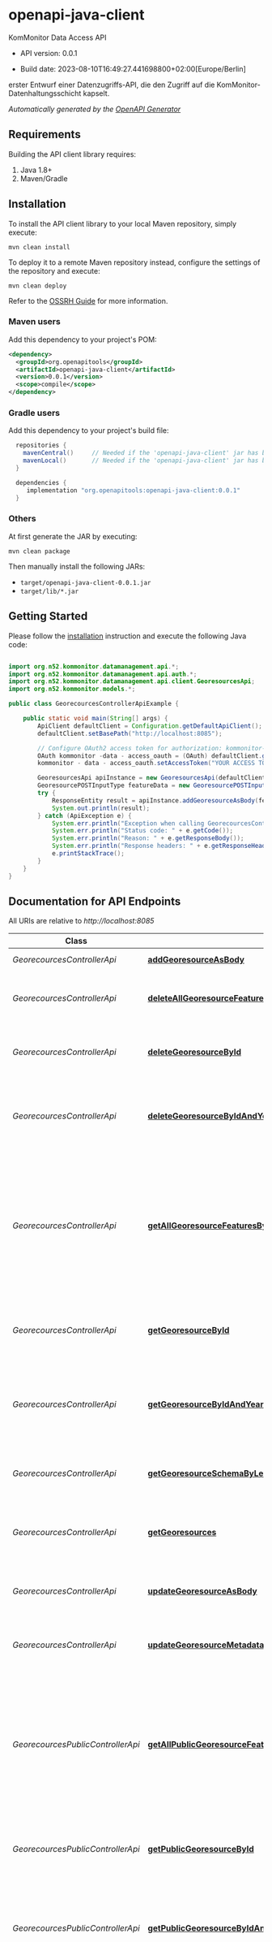 # openapi-java-client

KomMonitor Data Access API

- API version: 0.0.1

- Build date: 2023-08-10T16:49:27.441698800+02:00[Europe/Berlin]

erster Entwurf einer Datenzugriffs-API, die den Zugriff auf die KomMonitor-Datenhaltungsschicht kapselt.


*Automatically generated by the [OpenAPI Generator](https://openapi-generator.tech)*

## Requirements

Building the API client library requires:

1. Java 1.8+
2. Maven/Gradle

## Installation

To install the API client library to your local Maven repository, simply execute:

```shell
mvn clean install
```

To deploy it to a remote Maven repository instead, configure the settings of the repository and execute:

```shell
mvn clean deploy
```

Refer to the [OSSRH Guide](http://central.sonatype.org/pages/ossrh-guide.html) for more information.

### Maven users

Add this dependency to your project's POM:

```xml
<dependency>
  <groupId>org.openapitools</groupId>
  <artifactId>openapi-java-client</artifactId>
  <version>0.0.1</version>
  <scope>compile</scope>
</dependency>
```

### Gradle users

Add this dependency to your project's build file:

```groovy
  repositories {
    mavenCentral()     // Needed if the 'openapi-java-client' jar has been published to maven central.
    mavenLocal()       // Needed if the 'openapi-java-client' jar has been published to the local maven repo.
  }

  dependencies {
     implementation "org.openapitools:openapi-java-client:0.0.1"
  }
```

### Others

At first generate the JAR by executing:

```shell
mvn clean package
```

Then manually install the following JARs:

- `target/openapi-java-client-0.0.1.jar`
- `target/lib/*.jar`

## Getting Started

Please follow the [installation](#installation) instruction and execute the following Java code:

```java

import org.n52.kommonitor.datamanagement.api.*;
import org.n52.kommonitor.datamanagement.api.auth.*;
import org.n52.kommonitor.datamanagement.api.client.GeoresourcesApi;
import org.n52.kommonitor.models.*;

public class GeorecourcesControllerApiExample {

    public static void main(String[] args) {
        ApiClient defaultClient = Configuration.getDefaultApiClient();
        defaultClient.setBasePath("http://localhost:8085");

        // Configure OAuth2 access token for authorization: kommonitor-data-access_oauth
        OAuth kommonitor -data - access_oauth = (OAuth) defaultClient.getAuthentication("kommonitor-data-access_oauth");
        kommonitor - data - access_oauth.setAccessToken("YOUR ACCESS TOKEN");

        GeoresourcesApi apiInstance = new GeoresourcesApi(defaultClient);
        GeoresourcePOSTInputType featureData = new GeoresourcePOSTInputType(); // GeoresourcePOSTInputType | featureData
        try {
            ResponseEntity result = apiInstance.addGeoresourceAsBody(featureData);
            System.out.println(result);
        } catch (ApiException e) {
            System.err.println("Exception when calling GeorecourcesControllerApi#addGeoresourceAsBody");
            System.err.println("Status code: " + e.getCode());
            System.err.println("Reason: " + e.getResponseBody());
            System.err.println("Response headers: " + e.getResponseHeaders());
            e.printStackTrace();
        }
    }
}

```

## Documentation for API Endpoints

All URIs are relative to *http://localhost:8085*

Class | Method | HTTP request | Description
------------ | ------------- | ------------- | -------------
*GeorecourcesControllerApi* | [**addGeoresourceAsBody**](docs/GeorecourcesControllerApi.md#addGeoresourceAsBody) | **POST** /management/georesources | Add a new geo-resource
*GeorecourcesControllerApi* | [**deleteAllGeoresourceFeaturesById**](docs/GeorecourcesControllerApi.md#deleteAllGeoresourceFeaturesById) | **DELETE** /management/georesources/{georesourceId}/allFeatures | Delete all features/contents of the selected geo-resource dataset
*GeorecourcesControllerApi* | [**deleteGeoresourceById**](docs/GeorecourcesControllerApi.md#deleteGeoresourceById) | **DELETE** /management/georesources/{georesourceId} | Delete the features/contents of the selected geo-resource dataset
*GeorecourcesControllerApi* | [**deleteGeoresourceByIdAndYearAndMonth**](docs/GeorecourcesControllerApi.md#deleteGeoresourceByIdAndYearAndMonth) | **DELETE** /management/georesources/{georesourceId}/{year}/{month}/{day} | Delete the features/contents of the selected geo-resource dataset, selected by year and month
*GeorecourcesControllerApi* | [**getAllGeoresourceFeaturesById**](docs/GeorecourcesControllerApi.md#getAllGeoresourceFeaturesById) | **GET** /management/georesources/{georesourceId}/allFeatures | retrieve all feature entries for all applicable periods of validity for the selected geo-resource dataset (hence might contain each feature multiple times if they exist for different periods of validity)
*GeorecourcesControllerApi* | [**getGeoresourceById**](docs/GeorecourcesControllerApi.md#getGeoresourceById) | **GET** /management/georesources/{georesourceId} | retrieve information about available features of the selected geo-resource dataset
*GeorecourcesControllerApi* | [**getGeoresourceByIdAndYearAndMonth**](docs/GeorecourcesControllerApi.md#getGeoresourceByIdAndYearAndMonth) | **GET** /management/georesources/{georesourceId}/{year}/{month}/{day} | retrieve the features according to the selected geo-resource dataset and selected year and month as GeoJSON
*GeorecourcesControllerApi* | [**getGeoresourceSchemaByLevel**](docs/GeorecourcesControllerApi.md#getGeoresourceSchemaByLevel) | **GET** /management/georesources/{georesourceId}/schema | retrieve the JSON schema for the selected geo-resource dataset
*GeorecourcesControllerApi* | [**getGeoresources**](docs/GeorecourcesControllerApi.md#getGeoresources) | **GET** /management/georesources | retrieve information about available features of different geo-resource datasets
*GeorecourcesControllerApi* | [**updateGeoresourceAsBody**](docs/GeorecourcesControllerApi.md#updateGeoresourceAsBody) | **PUT** /management/georesources/{georesourceId} | Modify/Update the features of the selected geo-resource dataset
*GeorecourcesControllerApi* | [**updateGeoresourceMetadataAsBody**](docs/GeorecourcesControllerApi.md#updateGeoresourceMetadataAsBody) | **PATCH** /management/georesources/{georesourceId} | Modify/Update the metadata of the selected geo-resource dataset
*GeorecourcesPublicControllerApi* | [**getAllPublicGeoresourceFeaturesById**](docs/GeorecourcesPublicControllerApi.md#getAllPublicGeoresourceFeaturesById) | **GET** /management/public/georesources/{georesourceId}/allFeatures | retrieve all feature entries for all applicable periods of validity for the selected public geo-resource dataset (hence might contain each feature multiple times if they exist for different periods of validity)
*GeorecourcesPublicControllerApi* | [**getPublicGeoresourceById**](docs/GeorecourcesPublicControllerApi.md#getPublicGeoresourceById) | **GET** /management/public/georesources/{georesourceId} | retrieve information about available features of the selected public geo-resource dataset
*GeorecourcesPublicControllerApi* | [**getPublicGeoresourceByIdAndYearAndMonth**](docs/GeorecourcesPublicControllerApi.md#getPublicGeoresourceByIdAndYearAndMonth) | **GET** /management/public/georesources/{georesourceId}/{year}/{month}/{day} | retrieve the features according to the selected public geo-resource dataset and selected year and month as GeoJSON
*GeorecourcesPublicControllerApi* | [**getPublicGeoresourceSchemaByLevel**](docs/GeorecourcesPublicControllerApi.md#getPublicGeoresourceSchemaByLevel) | **GET** /management/public/georesources/{georesourceId}/schema | retrieve the JSON schema for the selected public geo-resource dataset
*GeorecourcesPublicControllerApi* | [**getPublicGeoresources**](docs/GeorecourcesPublicControllerApi.md#getPublicGeoresources) | **GET** /management/public/georesources | retrieve information about available features of different public geo-resource datasets
*HomeControllerApi* | [**indexUsingDELETE**](docs/HomeControllerApi.md#indexUsingDELETE) | **DELETE** / | index
*HomeControllerApi* | [**indexUsingGET**](docs/HomeControllerApi.md#indexUsingGET) | **GET** / | index
*HomeControllerApi* | [**indexUsingHEAD**](docs/HomeControllerApi.md#indexUsingHEAD) | **HEAD** / | index
*HomeControllerApi* | [**indexUsingOPTIONS**](docs/HomeControllerApi.md#indexUsingOPTIONS) | **OPTIONS** / | index
*HomeControllerApi* | [**indexUsingPATCH**](docs/HomeControllerApi.md#indexUsingPATCH) | **PATCH** / | index
*HomeControllerApi* | [**indexUsingPOST**](docs/HomeControllerApi.md#indexUsingPOST) | **POST** / | index
*HomeControllerApi* | [**indexUsingPUT**](docs/HomeControllerApi.md#indexUsingPUT) | **PUT** / | index
*IndicatorsControllerApi* | [**addIndicatorAsBody**](docs/IndicatorsControllerApi.md#addIndicatorAsBody) | **POST** /management/indicators | Add a new indicator dataset
*IndicatorsControllerApi* | [**deleteIndicatorById**](docs/IndicatorsControllerApi.md#deleteIndicatorById) | **DELETE** /management/indicators/{indicatorId} | Delete the features/contents of the selected indicator dataset
*IndicatorsControllerApi* | [**deleteIndicatorByIdAndSpatialUnitId**](docs/IndicatorsControllerApi.md#deleteIndicatorByIdAndSpatialUnitId) | **DELETE** /management/indicators/{indicatorId}/{spatialUnitId} | Delete the features/contents of the selected indicator dataset for the selected spatial unit
*IndicatorsControllerApi* | [**deleteIndicatorByIdAndYearAndMonth**](docs/IndicatorsControllerApi.md#deleteIndicatorByIdAndYearAndMonth) | **DELETE** /management/indicators/{indicatorId}/{spatialUnitId}/{year}/{month}/{day} | Delete the features/contents of the selected indicator dataset, selected by year and month
*IndicatorsControllerApi* | [**getIndicatorById**](docs/IndicatorsControllerApi.md#getIndicatorById) | **GET** /management/indicators/{indicatorId} | retrieve information about the selected indicator
*IndicatorsControllerApi* | [**getIndicatorBySpatialUnitIdAndId**](docs/IndicatorsControllerApi.md#getIndicatorBySpatialUnitIdAndId) | **GET** /management/indicators/{indicatorId}/{spatialUnitId} | retrieve the indicator for the selected spatial unit as GeoJSON
*IndicatorsControllerApi* | [**getIndicatorBySpatialUnitIdAndIdAndYearAndMonth**](docs/IndicatorsControllerApi.md#getIndicatorBySpatialUnitIdAndIdAndYearAndMonth) | **GET** /management/indicators/{indicatorId}/{spatialUnitId}/{year}/{month}/{day} | retrieve the indicator for the selected spatial unit, year and month as GeoJSON
*IndicatorsControllerApi* | [**getIndicatorBySpatialUnitIdAndIdAndYearAndMonthWithoutGeometry**](docs/IndicatorsControllerApi.md#getIndicatorBySpatialUnitIdAndIdAndYearAndMonthWithoutGeometry) | **GET** /management/indicators/{indicatorId}/{spatialUnitId}/{year}/{month}/{day}/without-geometry | retrieve the indicator values and other properties for the selected spatial unit, year and month. It does not include the spatial geometries!
*IndicatorsControllerApi* | [**getIndicatorBySpatialUnitIdAndIdWithoutGeometry**](docs/IndicatorsControllerApi.md#getIndicatorBySpatialUnitIdAndIdWithoutGeometry) | **GET** /management/indicators/{indicatorId}/{spatialUnitId}/without-geometry | retrieve the indicator values and other properties for the selected spatial unit. It does not include the spatial geometries!
*IndicatorsControllerApi* | [**getIndicators**](docs/IndicatorsControllerApi.md#getIndicators) | **GET** /management/indicators | retrieve information about available indicators
*IndicatorsControllerApi* | [**updateIndicatorAsBody**](docs/IndicatorsControllerApi.md#updateIndicatorAsBody) | **PUT** /management/indicators/{indicatorId} | Modify/Update the contents of the selected indicator dataset
*IndicatorsControllerApi* | [**updateIndicatorDisplayOrder**](docs/IndicatorsControllerApi.md#updateIndicatorDisplayOrder) | **PATCH** /management/indicators/display-order | Update displayOrder for submitted indicators
*IndicatorsControllerApi* | [**updateIndicatorMetadataAsBody**](docs/IndicatorsControllerApi.md#updateIndicatorMetadataAsBody) | **PATCH** /management/indicators/{indicatorId} | Modify/Update the metadata of the selected indicator dataset
*IndicatorsControllerApi* | [**updateIndicatorRolesUsingPATCH**](docs/IndicatorsControllerApi.md#updateIndicatorRolesUsingPATCH) | **PATCH** /management/indicators/{indicatorId}/{spatialUnitId} | Modify/Update the selected indicator dataset
*IndicatorsPublicControllerApi* | [**getIndicators1**](docs/IndicatorsPublicControllerApi.md#getIndicators1) | **GET** /management/public/indicators | retrieve information about available public indicators
*IndicatorsPublicControllerApi* | [**getPublicIndicatorById**](docs/IndicatorsPublicControllerApi.md#getPublicIndicatorById) | **GET** /management/public/indicators/{indicatorId} | retrieve information about the selected public indicator
*IndicatorsPublicControllerApi* | [**getPublicIndicatorBySpatialUnitIdAndId**](docs/IndicatorsPublicControllerApi.md#getPublicIndicatorBySpatialUnitIdAndId) | **GET** /management/public/indicators/{indicatorId}/{spatialUnitId} | retrieve the public indicator for the selected spatial unit as GeoJSON
*IndicatorsPublicControllerApi* | [**getPublicIndicatorBySpatialUnitIdAndIdAndYearAndMonth**](docs/IndicatorsPublicControllerApi.md#getPublicIndicatorBySpatialUnitIdAndIdAndYearAndMonth) | **GET** /management/public/indicators/{indicatorId}/{spatialUnitId}/{year}/{month}/{day} | retrieve the public indicator for the selected public spatial unit, year and month as GeoJSON
*IndicatorsPublicControllerApi* | [**getPublicIndicatorBySpatialUnitIdAndIdAndYearAndMonthWithoutGeometry**](docs/IndicatorsPublicControllerApi.md#getPublicIndicatorBySpatialUnitIdAndIdAndYearAndMonthWithoutGeometry) | **GET** /management/public/indicators/{indicatorId}/{spatialUnitId}/{year}/{month}/{day}/without-geometry | retrieve the public indicator values and other properties for the selected public spatial unit, year and month. It does not include the spatial geometries!
*IndicatorsPublicControllerApi* | [**getPublicIndicatorBySpatialUnitIdAndIdWithoutGeometry**](docs/IndicatorsPublicControllerApi.md#getPublicIndicatorBySpatialUnitIdAndIdWithoutGeometry) | **GET** /management/public/indicators/{indicatorId}/{spatialUnitId}/without-geometry | retrieve the public indicator values and other properties for the selected public spatial unit. It does not include the spatial geometries!
*RolesControllerApi* | [**addRole**](docs/RolesControllerApi.md#addRole) | **POST** /management/roles | Register a new role
*RolesControllerApi* | [**deleteRole**](docs/RolesControllerApi.md#deleteRole) | **DELETE** /management/roles/{roleId} | Delete the role
*RolesControllerApi* | [**getRoleById**](docs/RolesControllerApi.md#getRoleById) | **GET** /management/roles/{roleId} | retrieve information about the selected role
*RolesControllerApi* | [**getRoles**](docs/RolesControllerApi.md#getRoles) | **GET** /management/roles | retrieve information about available roles
*RolesControllerApi* | [**updateRole**](docs/RolesControllerApi.md#updateRole) | **PUT** /management/roles/{roleId} | Modify role information
*ScriptControllerApi* | [**addProcessScriptAsBody**](docs/ScriptControllerApi.md#addProcessScriptAsBody) | **POST** /management/process-scripts | Register a new process script
*ScriptControllerApi* | [**deleteProcessScript**](docs/ScriptControllerApi.md#deleteProcessScript) | **DELETE** /management/process-scripts/usingIndicatorId/{indicatorId} | Delete the process script
*ScriptControllerApi* | [**deleteProcessScriptByScriptId**](docs/ScriptControllerApi.md#deleteProcessScriptByScriptId) | **DELETE** /management/process-scripts/{scriptId} | Delete the process script
*ScriptControllerApi* | [**getProcessScriptCode**](docs/ScriptControllerApi.md#getProcessScriptCode) | **GET** /management/process-scripts/{scriptId}/scriptCode | retrieve the process script code associated to a certain indicator as JavaScript file
*ScriptControllerApi* | [**getProcessScriptCodeForIndicator**](docs/ScriptControllerApi.md#getProcessScriptCodeForIndicator) | **GET** /management/process-scripts/usingIndicatorId/{indicatorId}/scriptCode | retrieve the process script code associated to a certain indicator as JavaScript file
*ScriptControllerApi* | [**getProcessScriptForIndicator**](docs/ScriptControllerApi.md#getProcessScriptForIndicator) | **GET** /management/process-scripts/usingIndicatorId/{indicatorId} | retrieve information about the associated process script for a certain indicator
*ScriptControllerApi* | [**getProcessScriptForScriptId**](docs/ScriptControllerApi.md#getProcessScriptForScriptId) | **GET** /management/process-scripts/{scriptId} | retrieve information about the associated process script for a certain scriptId
*ScriptControllerApi* | [**getProcessScriptTemplate**](docs/ScriptControllerApi.md#getProcessScriptTemplate) | **GET** /management/process-scripts/template | retrieve an empty script template, that defines how to implement process scripts for KomMonitor as JavaScript file.
*ScriptControllerApi* | [**getProcessScripts**](docs/ScriptControllerApi.md#getProcessScripts) | **GET** /management/process-scripts | retrieve information about available process scripts
*ScriptControllerApi* | [**updateProcessScriptAsBody**](docs/ScriptControllerApi.md#updateProcessScriptAsBody) | **PUT** /management/process-scripts/usingIndicatorId/{indicatorId} | Modify/Update an existing process script
*ScriptControllerApi* | [**updateProcessScriptAsBodyByScriptId**](docs/ScriptControllerApi.md#updateProcessScriptAsBodyByScriptId) | **PUT** /management/process-scripts/{scriptId} | Modify/Update an existing process script
*ScriptPublicControllerApi* | [**getProcessScriptCode1**](docs/ScriptPublicControllerApi.md#getProcessScriptCode1) | **GET** /management/public/process-scripts/{scriptId}/scriptCode | retrieve the process script code associated to a certain public indicator as JavaScript file
*ScriptPublicControllerApi* | [**getProcessScriptCodeForIndicator1**](docs/ScriptPublicControllerApi.md#getProcessScriptCodeForIndicator1) | **GET** /management/public/process-scripts/usingIndicatorId/{indicatorId}/scriptCode | retrieve the process script code associated to a certain public indicator as JavaScript file
*ScriptPublicControllerApi* | [**getProcessScriptForIndicator1**](docs/ScriptPublicControllerApi.md#getProcessScriptForIndicator1) | **GET** /management/public/process-scripts/usingIndicatorId/{indicatorId} | retrieve information about the associated process script for a certain public indicator
*ScriptPublicControllerApi* | [**getProcessScriptForScriptId1**](docs/ScriptPublicControllerApi.md#getProcessScriptForScriptId1) | **GET** /management/public/process-scripts/{scriptId} | retrieve information about the associated process script for a certain scriptId associated to a public indicator
*ScriptPublicControllerApi* | [**getProcessScripts1**](docs/ScriptPublicControllerApi.md#getProcessScripts1) | **GET** /management/public/process-scripts | retrieve information about available process scripts associated to public indicators
*SpatialUnitsControllerApi* | [**addSpatialUnitAsBody**](docs/SpatialUnitsControllerApi.md#addSpatialUnitAsBody) | **POST** /management/spatial-units | Add a new spatial-unit
*SpatialUnitsControllerApi* | [**deleteAllSpatialUnitFeaturesById**](docs/SpatialUnitsControllerApi.md#deleteAllSpatialUnitFeaturesById) | **DELETE** /management/spatial-units/{spatialUnitId}/allFeatures | Delete all features/contents of the selected spatial-unit dataset
*SpatialUnitsControllerApi* | [**deleteSpatialUnitById**](docs/SpatialUnitsControllerApi.md#deleteSpatialUnitById) | **DELETE** /management/spatial-units/{spatialUnitId} | Delete the features/contents of the selected spatial-unit
*SpatialUnitsControllerApi* | [**deleteSpatialUnitByIdAndYearAndMonth**](docs/SpatialUnitsControllerApi.md#deleteSpatialUnitByIdAndYearAndMonth) | **DELETE** /management/spatial-units/{spatialUnitId}/{year}/{month}/{day} | Delete the features/contents of the selected spatial-unit, year and month
*SpatialUnitsControllerApi* | [**getAllSpatialUnitFeaturesById**](docs/SpatialUnitsControllerApi.md#getAllSpatialUnitFeaturesById) | **GET** /management/spatial-units/{spatialUnitId}/allFeatures | retrieve all feature entries for all applicable periods of validity for the selected spatial unit/level (hence might contain each feature multiple times if they exist for different periods of validity)
*SpatialUnitsControllerApi* | [**getSpatialUnits**](docs/SpatialUnitsControllerApi.md#getSpatialUnits) | **GET** /management/spatial-units | retrieve information about available features of different spatial units/levels
*SpatialUnitsControllerApi* | [**getSpatialUnitsById**](docs/SpatialUnitsControllerApi.md#getSpatialUnitsById) | **GET** /management/spatial-units/{spatialUnitId} | retrieve information about available features of the selected spatial unit/level
*SpatialUnitsControllerApi* | [**getSpatialUnitsByIdAndYearAndMonth**](docs/SpatialUnitsControllerApi.md#getSpatialUnitsByIdAndYearAndMonth) | **GET** /management/spatial-units/{spatialUnitId}/{year}/{month}/{day} | retrieve the features according to the selected spatial unit/level and selected year and month as GeoJSON
*SpatialUnitsControllerApi* | [**getSpatialUnitsSchemaById**](docs/SpatialUnitsControllerApi.md#getSpatialUnitsSchemaById) | **GET** /management/spatial-units/{spatialUnitId}/schema | retrieve the JSON schema for the selected spatial unit/level
*SpatialUnitsControllerApi* | [**updateSpatialUnitAsBody**](docs/SpatialUnitsControllerApi.md#updateSpatialUnitAsBody) | **PUT** /management/spatial-units/{spatialUnitId} | Modify/Update the features of the selected spatial-unit
*SpatialUnitsControllerApi* | [**updateSpatialUnitMetadataAsBody**](docs/SpatialUnitsControllerApi.md#updateSpatialUnitMetadataAsBody) | **PATCH** /management/spatial-units/{spatialUnitId} | Modify/Update the metadata of the selected spatial-unit
*SpatialUnitsPublicControllerApi* | [**getAllSpatialUnitFeaturesById1**](docs/SpatialUnitsPublicControllerApi.md#getAllSpatialUnitFeaturesById1) | **GET** /management/public/spatial-units/{spatialUnitId}/allFeatures | retrieve all feature entries for all applicable periods of validity for the selected spatial unit/level (hence might contain each feature multiple times if they exist for different periods of validity)
*SpatialUnitsPublicControllerApi* | [**getSpatialUnits1**](docs/SpatialUnitsPublicControllerApi.md#getSpatialUnits1) | **GET** /management/public/spatial-units | retrieve information about available features of different spatial units/levels
*SpatialUnitsPublicControllerApi* | [**getSpatialUnitsById1**](docs/SpatialUnitsPublicControllerApi.md#getSpatialUnitsById1) | **GET** /management/public/spatial-units/{spatialUnitId} | retrieve information about available features of the selected spatial unit/level
*SpatialUnitsPublicControllerApi* | [**getSpatialUnitsByIdAndYearAndMonth1**](docs/SpatialUnitsPublicControllerApi.md#getSpatialUnitsByIdAndYearAndMonth1) | **GET** /management/public/spatial-units/{spatialUnitId}/{year}/{month}/{day} | retrieve the features according to the selected spatial unit/level and selected year and month as GeoJSON
*SpatialUnitsPublicControllerApi* | [**getSpatialUnitsSchemaById1**](docs/SpatialUnitsPublicControllerApi.md#getSpatialUnitsSchemaById1) | **GET** /management/public/spatial-units/{spatialUnitId}/schema | retrieve the JSON schema for the selected spatial unit/level
*TopicsControllerApi* | [**addTopic**](docs/TopicsControllerApi.md#addTopic) | **POST** /management/topics | Register a new topic
*TopicsControllerApi* | [**deleteTopic**](docs/TopicsControllerApi.md#deleteTopic) | **DELETE** /management/topics/{topicId} | Delete the topic
*TopicsControllerApi* | [**updateTopic**](docs/TopicsControllerApi.md#updateTopic) | **PUT** /management/topics/{topicId} | Modify topic information
*TopicsPublicControllerApi* | [**getTopicById**](docs/TopicsPublicControllerApi.md#getTopicById) | **GET** /management/public/topics/{topicId} | retrieve information about the selected topic
*TopicsPublicControllerApi* | [**getTopics**](docs/TopicsPublicControllerApi.md#getTopics) | **GET** /management/public/topics | retrieve information about available topics


## Documentation for Models



<a id="documentation-for-authorization"></a>
## Documentation for Authorization


Authentication schemes defined for the API:
<a id="kommonitor-data-access_oauth"></a>
### kommonitor-data-access_oauth


- **Type**: OAuth
- **Flow**: accessCode
- **Authorization URL**: http://localhost:8080/auth/realms/kommonitor/protocol/openid-connect/auth
- **Scopes**: N/A


## Recommendation

It's recommended to create an instance of `ApiClient` per thread in a multithreaded environment to avoid any potential issues.

## Author

christian.danowski-buhren@hs-bochum.de

